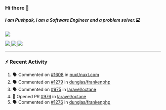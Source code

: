 ### Hi there 👋

##### I am Pushpak, I am a Software Engineer and a problem solver.💻

<a href='https://twitter.com/pushpak1300'><a href="https://pushpak1300.me/" target="_blank">
  <img src="https://img.shields.io/badge/website-%23E34F26.svg?&style=for-the-badge" />
</a> 
 
 <a href="https://twitter.com/pushpak1300" target="_blank">
  <img src="https://img.shields.io/badge/twitter-%231DA1F2.svg?&style=for-the-badge&logo=twitter&logoColor=white" />
</a> 

<a href="https://www.linkedin.com/in/pushpak-c-286b17b1/" target="_blank">
  <img src="https://img.shields.io/badge/linkedin-%230077B5.svg?&style=for-the-badge&logo=linkedin&logoColor=white" />
</a> 

<a href="https://dev.to/pushpak1300/" target="_blank">
  <img src="http://img.shields.io/badge/dev.to-gray?style=for-the-badge&logo=dev.to&?logoColor=white?logoWidth=100?label=" />
</a> 


</p>

---

### ⚡ Recent Activity

<!--START_SECTION:activity-->
1. 🗣 Commented on [#1608](https://github.com/nuxt/nuxt.com/pull/1608#issuecomment-2558478802) in [nuxt/nuxt.com](https://github.com/nuxt/nuxt.com)
2. 🗣 Commented on [#1279](https://github.com/dunglas/frankenphp/issues/1279#issuecomment-2558478364) in [dunglas/frankenphp](https://github.com/dunglas/frankenphp)
3. 🗣 Commented on [#975](https://github.com/laravel/octane/issues/975#issuecomment-2558460108) in [laravel/octane](https://github.com/laravel/octane)
4. 💪 Opened PR [#976](https://github.com/laravel/octane/pull/976) in [laravel/octane](https://github.com/laravel/octane)
5. 🗣 Commented on [#1276](https://github.com/dunglas/frankenphp/issues/1276#issuecomment-2558110108) in [dunglas/frankenphp](https://github.com/dunglas/frankenphp)
<!--END_SECTION:activity-->
